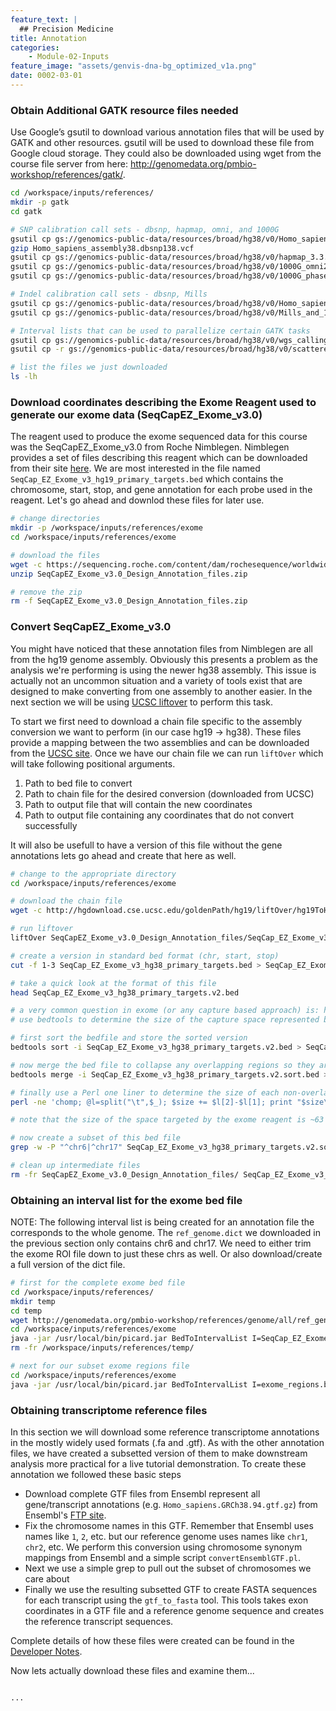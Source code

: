 ```yaml
---
feature_text: |
  ## Precision Medicine
title: Annotation
categories:
    - Module-02-Inputs
feature_image: "assets/genvis-dna-bg_optimized_v1a.png"
date: 0002-03-01
---
```


### Obtain Additional GATK resource files needed
Use Google’s gsutil to download various annotation files that will be used by GATK and other resources. gsutil will be used to download these file from Google cloud storage. They could also be downloaded using wget from the course file server from here: http://genomedata.org/pmbio-workshop/references/gatk/.

```bash
cd /workspace/inputs/references/
mkdir -p gatk
cd gatk

# SNP calibration call sets - dbsnp, hapmap, omni, and 1000G
gsutil cp gs://genomics-public-data/resources/broad/hg38/v0/Homo_sapiens_assembly38.dbsnp138.vcf . 
gzip Homo_sapiens_assembly38.dbsnp138.vcf
gsutil cp gs://genomics-public-data/resources/broad/hg38/v0/hapmap_3.3.hg38.vcf.gz .
gsutil cp gs://genomics-public-data/resources/broad/hg38/v0/1000G_omni2.5.hg38.vcf.gz .
gsutil cp gs://genomics-public-data/resources/broad/hg38/v0/1000G_phase1.snps.high_confidence.hg38.vcf.gz .

# Indel calibration call sets - dbsnp, Mills
gsutil cp gs://genomics-public-data/resources/broad/hg38/v0/Homo_sapiens_assembly38.known_indels.vcf.gz .
gsutil cp gs://genomics-public-data/resources/broad/hg38/v0/Mills_and_1000G_gold_standard.indels.hg38.vcf.gz .

# Interval lists that can be used to parallelize certain GATK tasks
gsutil cp gs://genomics-public-data/resources/broad/hg38/v0/wgs_calling_regions.hg38.interval_list .
gsutil cp -r gs://genomics-public-data/resources/broad/hg38/v0/scattered_calling_intervals/ .

# list the files we just downloaded
ls -lh

```

### Download coordinates describing the Exome Reagent used to generate our exome data (SeqCapEZ_Exome_v3.0)
The reagent used to produce the exome sequenced data for this course was the SeqCapEZ_Exome_v3.0 from Roche Nimblegen. Nimblegen provides a set of files describing this reagent which can be downloaded from their site
[here](https://sequencing.roche.com/en/products-solutions/by-category/target-enrichment/hybridization/seqcap-ez-exome-v3-kit.html). We are most interested in the file named `SeqCap_EZ_Exome_v3_hg19_primary_targets.bed` which contains the chromosome, start, stop, and gene annotation for each probe used in the reagent. Let's go ahead and downlod these files for later use.

```bash
# change directories
mkdir -p /workspace/inputs/references/exome
cd /workspace/inputs/references/exome

# download the files
wget -c https://sequencing.roche.com/content/dam/rochesequence/worldwide/resources/SeqCapEZ_Exome_v3.0_Design_Annotation_files.zip
unzip SeqCapEZ_Exome_v3.0_Design_Annotation_files.zip

# remove the zip
rm -f SeqCapEZ_Exome_v3.0_Design_Annotation_files.zip
```

### Convert SeqCapEZ_Exome_v3.0

You might have noticed that these annotation files from Nimblegen are all from the hg19 genome assembly. Obviously this presents a problem as the analysis we're performing is using the newer hg38 assembly. This issue is actually not an uncommon situation and a variety of tools exist that are designed to make converting from one assembly to another easier. In the next section we will be using [UCSC liftover](https://genome.ucsc.edu/cgi-bin/hgLiftOver) to perform this task.

To start we first need to download a chain file specific to the assembly conversion we want to perform (in our case hg19 -> hg38). These files provide a mapping between the two assemblies and can be downloaded from the [UCSC site](http://hgdownload.cse.ucsc.edu/downloads.html#liftover). Once we have our chain file we can run `liftOver` which will take following positional arguments.

1. Path to bed file to convert
2. Path to chain file for the desired conversion (downloaded from UCSC)
3. Path to output file that will contain the new coordinates
4. Path to output file containing any coordinates that do not convert successfully

It will also be usefull to have a version of this file without the gene annotations lets go ahead and create that here as well.

```bash
# change to the appropriate directory
cd /workspace/inputs/references/exome

# download the chain file
wget -c http://hgdownload.cse.ucsc.edu/goldenPath/hg19/liftOver/hg19ToHg38.over.chain.gz

# run liftover
liftOver SeqCapEZ_Exome_v3.0_Design_Annotation_files/SeqCap_EZ_Exome_v3_hg19_primary_targets.bed  hg19ToHg38.over.chain.gz SeqCap_EZ_Exome_v3_hg38_primary_targets.bed unMapped.bed

# create a version in standard bed format (chr, start, stop)
cut -f 1-3 SeqCap_EZ_Exome_v3_hg38_primary_targets.bed > SeqCap_EZ_Exome_v3_hg38_primary_targets.v2.bed

# take a quick look at the format of this file
head SeqCap_EZ_Exome_v3_hg38_primary_targets.v2.bed

# a very common question in exome (or any capture based approach) is: how big is my capture space?
# use bedtools to determine the size of the capture space represented by this bed file

# first sort the bedfile and store the sorted version
bedtools sort -i SeqCap_EZ_Exome_v3_hg38_primary_targets.v2.bed > SeqCap_EZ_Exome_v3_hg38_primary_targets.v2.sort.bed

# now merge the bed file to collapse any overlapping regions so they are not double counted.
bedtools merge -i SeqCap_EZ_Exome_v3_hg38_primary_targets.v2.sort.bed > SeqCap_EZ_Exome_v3_hg38_primary_targets.v2.sort.merge.bed

# finally use a Perl one liner to determine the size of each non-overlapping region and determine the cumulative sum
perl -ne 'chomp; @l=split("\t",$_); $size += $l[2]-$l[1]; print "$size\n"' SeqCap_EZ_Exome_v3_hg38_primary_targets.v2.sort.merge.bed

# note that the size of the space targeted by the exome reagent is ~63 Mbp. Does that sound reasonable?

# now create a subset of this bed file
grep -w -P "^chr6|^chr17" SeqCap_EZ_Exome_v3_hg38_primary_targets.v2.sort.merge.bed > exome_regions.bed

# clean up intermediate files
rm -fr SeqCapEZ_Exome_v3.0_Design_Annotation_files/ SeqCap_EZ_Exome_v3_hg38_primary_targets.bed SeqCap_EZ_Exome_v3_hg38_primary_targets.v2.bed SeqCap_EZ_Exome_v3_hg38_primary_targets.v2.sort.bed unMapped.bed

```

### Obtaining an interval list for the exome bed file

NOTE: The following interval list is being created for an annotation file the corresponds to the whole genome.  The `ref_genome.dict` we downloaded in the previous section only contains chr6 and chr17. We need to either trim the exome ROI file down to just these chrs as well. Or also download/create a full version of the dict file.

```bash
# first for the complete exome bed file
cd /workspace/inputs/references/
mkdir temp
cd temp
wget http://genomedata.org/pmbio-workshop/references/genome/all/ref_genome.dict
cd /workspace/inputs/references/exome
java -jar /usr/local/bin/picard.jar BedToIntervalList I=SeqCap_EZ_Exome_v3_hg38_primary_targets.v2.sort.merge.bed O=SeqCap_EZ_Exome_v3_hg38_primary_targets.v2.sort.merge.interval_list SD=/workspace/inputs/references/temp/ref_genome.dict
rm -fr /workspace/inputs/references/temp/

# next for our subset exome regions file
cd /workspace/inputs/references/exome
java -jar /usr/local/bin/picard.jar BedToIntervalList I=exome_regions.bed O=exome_regions.bed.interval_list SD=/workspace/inputs/references/genome/ref_genome.dict

```

### Obtaining transcriptome reference files
In this section we will download some reference transcriptome annotations in the mostly widely used formats (.fa and .gtf). As with the other annotation files, we have created a subsetted version of them to make downstream analysis more practical for a live tutorial demonstration.  To create these annotation we followed these basic steps

* Download complete GTF files from Ensembl represent all gene/transcript annotations (e.g. `Homo_sapiens.GRCh38.94.gtf.gz`) from Ensembl's [FTP site](http://www.ensembl.org/info/data/ftp/index.html/).
* Fix the chromosome names in this GTF. Remember that Ensembl uses names like `1`, `2`, etc. but our reference genome uses names like `chr1`, `chr2`, etc. We perform this conversion using chromosome synonym mappings from Ensembl and a simple script `convertEnsemblGTF.pl`. 
* Next we use a simple grep to pull out the subset of chromosomes we care about
* Finally we use the resulting subsetted GTF to create FASTA sequences for each transcript using the `gtf_to_fasta` tool.  This tools takes exon coordinates in a GTF file and a reference genome sequence and creates the reference transcript sequences.

Complete details of how these files were created can be found in the [Developer Notes](/module-10-appendix/0010/02/01/Developer_Notes/).

Now lets actually download these files and examine them...
```bash

...


```



